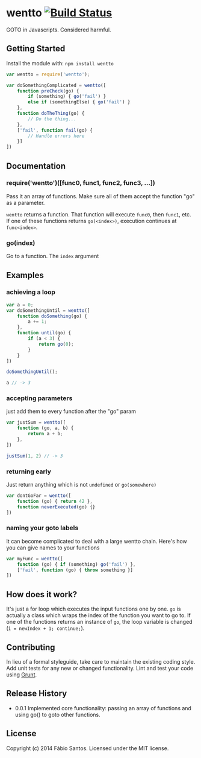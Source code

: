 # wentto [![Build Status](https://secure.travis-ci.org/fabiosantoscode/wentto.png?branch=master)](http://travis-ci.org/fabiosantoscode/wentto)

GOTO in Javascripts. Considered harmful.

## Getting Started
Install the module with: `npm install wentto`

```javascript
var wentto = require('wentto');

var doSomethingComplicated = wentto([
    function preCheck(go) {
        if (something) { go('fail') }
        else if (somethingElse) { go('fail') }
    },
    function doTheThing(go) {
        // Do the thing...
    },
    ['fail', function fail(go) {
        // Handle errors here
    }]
])
```

## Documentation

### require('wentto')([func0, func1, func2, func3, ...])
Pass it an array of functions. Make sure all of them accept the function "go" as a parameter.

`wentto` returns a function. That function will execute `func0`, then `func1`, etc. If one of these functions returns `go(<index>)`, execution continues at `func<index>`.

### go(index)
Go to a function. The `index` argument 

## Examples
### achieving a loop
```javascript
var a = 0;
var doSomethingUntil = wentto([
    function doSomething(go) {
        a += 1;
    },
    function until(go) {
        if (a < 3) {
            return go(0);
        }
    }
])

doSomethingUntil();

a // -> 3
```

### accepting parameters
just add them to every function after the "go" param

```javascript
var justSum = wentto([
    function (go, a, b) {
        return a + b;
    },
])

justSum(1, 2) // -> 3
```

### returning early
Just return anything which is not `undefined` or `go(somewhere)`

```javascript
var dontGoFar = wentto([
    function (go) { return 42 },
    function neverExecuted(go) {}
])
```

### naming your goto labels
It can become complicated to deal with a large wentto chain. Here's how you can give names to your functions

```javascript
var myFunc = wentto([
    function (go) { if (something) go('fail') },
    ['fail', function (go) { throw something }]
])
```


## How does it work?
It's just a for loop which executes the input functions one by one. `go` is actually a class which wraps the index of the function you want to go to. If one of the functions returns an instance of `go`, the loop variable is changed (`i = newIndex + 1; continue;`).

## Contributing
In lieu of a formal styleguide, take care to maintain the existing coding style. Add unit tests for any new or changed functionality. Lint and test your code using [Grunt](http://gruntjs.com/).

## Release History

 - 0.0.1 Implemented core functionality: passing an array of functions and using go() to goto other functions.

## License
Copyright (c) 2014 Fábio Santos. Licensed under the MIT license.
